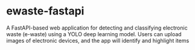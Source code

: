 # ewaste-fastapi
A FastAPI-based web application for detecting and classifying electronic waste (e-waste) using a YOLO deep learning model. Users can upload images of electronic devices, and the app will identify and highlight items
